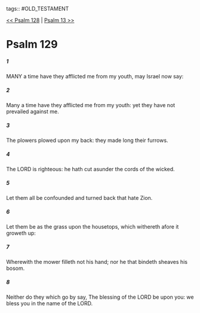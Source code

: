 tags:: #OLD_TESTAMENT

[<< Psalm 128](OLD_TESTAMENT/19_Psalms/Psalm_128.md) | [Psalm 13 >>](OLD_TESTAMENT/19_Psalms/Psalm_13.md)

# Psalm 129

##### 1

MANY a time have they afflicted me from my youth, may Israel now say:

##### 2

Many a time have they afflicted me from my youth: yet they have not prevailed against me.

##### 3

The plowers plowed upon my back: they made long their furrows.

##### 4

The LORD is righteous: he hath cut asunder the cords of the wicked.

##### 5

Let them all be confounded and turned back that hate Zion.

##### 6

Let them be as the grass upon the housetops, which withereth afore it groweth up:

##### 7

Wherewith the mower filleth not his hand; nor he that bindeth sheaves his bosom.

##### 8

Neither do they which go by say, The blessing of the LORD be upon you: we bless you in the name of the LORD.
